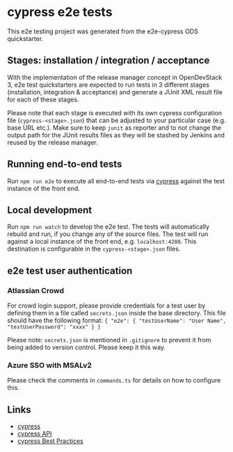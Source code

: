 # cypress e2e tests

This e2e testing project was generated from the e2e-cypress ODS quickstarter.

## Stages: installation / integration / acceptance

With the implementation of the release manager concept in OpenDevStack 3, e2e test quickstarters are expected to run tests in 3 different stages (installation, integration & acceptance) and generate a JUnit XML result file for each of these stages.

Please note that each stage is executed with its own cypress configuration file (` cypress-<stage>.json `) that can be adjusted to your particular case (e.g. base URL etc.). Make sure to keep `junit` as reporter and to not change the output path for the JUnit results files as they will be stashed by Jenkins and reused by the release manager.

## Running end-to-end tests

Run `npm run e2e` to execute all end-to-end tests via [cypress](http://www.cypress.io) against the test instance of the front end.

## Local development

Run `npm run watch` to develop the e2e test. The tests will automatically rebuild and run, if you change any of the source files.
The test will run against a local instance of the front end, e.g. `localhost:4200`. This destination is configurable in the `cypress-<stage>.json` files.

## e2e test user authentication
### Atlassian Crowd
For crowd login support, please provide credentials for a test user by defining them in a file called `secrets.json` inside the base directory. This file should have the following format:
`{
"e2e": {
"testUserName": "User Name",
"testUserPassword": "xxxx"
}
}`

Please note: `secrets.json` is mentioned in `.gitignore` to prevent it from being added to version control. Please keep it this way.

### Azure SSO with MSALv2
Please check the comments in `commands.ts` for details on how to configure this.

## Links
* [cypress](http://www.cypress.io)
* [cypress API](https://docs.cypress.io/api/introduction/api.html)
* [cypress Best Practices](https://docs.cypress.io/guides/references/best-practices.html)
